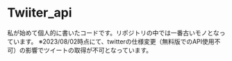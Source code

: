 # Twiiter_api
私が始めて個人的に書いたコードです。リポジトリの中では一番古いモノとなっています。
※2023/08/02時点にて、twitterの仕様変更（無料版でのAPI使用不可）の影響でツイートの取得が不可となっています。
